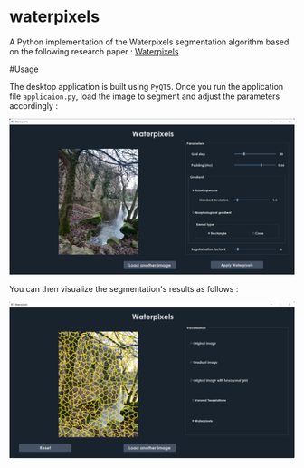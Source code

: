 # waterpixels

A Python implementation of the Waterpixels segmentation algorithm based on the following research paper : [Waterpixels](https://hal.archives-ouvertes.fr/hal-01212760/document).


#Usage

The desktop application is built using `PyQT5`. Once you run the application file `applicaion.py`, load the image to segment and adjust the parameters accordingly :

![Interface 1](/interface1.png)

You can then visualize the segmentation's results as follows : 

![Interface 2](/interface2.png)

